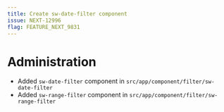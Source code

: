 ```yaml
---
title: Create sw-date-filter component
issue: NEXT-12996
flag: FEATURE_NEXT_9831
---
```

# Administration
* Added `sw-date-filter` component in `src/app/component/filter/sw-date-filter`
* Added `sw-range-filter` component in `src/app/component/filter/sw-range-filter`
